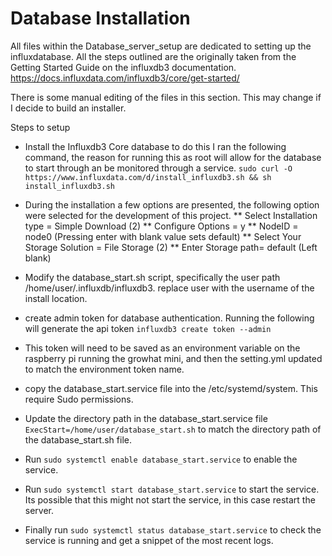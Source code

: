 # Database Installation
All files within the Database_server_setup are dedicated to setting up the influxdatabase.
All the steps outlined are the originally taken from the Getting Started Guide on the influxdb3 documentation. 
https://docs.influxdata.com/influxdb3/core/get-started/

There is some manual editing of the files in this section. This may change if I decide to build an installer. 

Steps to setup
* Install the Influxdb3 Core database to do this I ran the following command, the reason for running this as root will allow for the database to start through an be monitored through a service. ```sudo curl -O https://www.influxdata.com/d/install_influxdb3.sh && sh install_influxdb3.sh```
* During the installation a few options are presented, the following option were selected for the development of this project.
** Select Installation type = Simple Download (2)
** Configure Options = y
** NodeID = node0 (Pressing enter with blank value sets default)
** Select Your Storage Solution = File Storage (2)
** Enter Storage path= default (Left blank)

* Modify the database_start.sh script, specifically the user path /home/user/.influxdb/influxdb3. replace user with the username of the install location. 
* create admin token for database authentication. Running the following will generate the api token ```influxdb3 create token --admin```
* This token will need to be saved as an environment variable on the raspberry pi running the growhat mini, and then the setting.yml updated to match the environment token name.
* copy the database_start.service file into the /etc/systemd/system. This require Sudo permissions.
* Update the directory path in the database_start.service file ```ExecStart=/home/user/database_start.sh``` to match the directory path of the database_start.sh file.
* Run ```sudo systemctl enable database_start.service``` to enable the service.
* Run ```sudo systemctl start database_start.service``` to start the service. Its possible that this might not start the service, in this case restart the server. 
* Finally run ```sudo systemctl status database_start.service``` to check the service is running and get a snippet of the most recent logs. 
